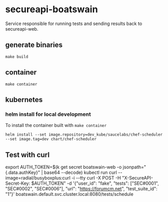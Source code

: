 # secureapi-boatswain
Service responsible for running tests and sending results back to secureapi-web.

## generate binaries

```
make build
```

## container

```
make container
```

## kubernetes


### helm install for local development

To install the container built with `make container`

```
helm install --set image.repository=dev_kube/saucelabs/chef-scheduler --set image.tag=dev chart/chef-scheduler
```

## Test with curl
export AUTH_TOKEN=$(k get secret boatswain-web -o jsonpath="{.data.authKey}" | base64 --decode)
kubectl run curl --image=radial/busyboxplus:curl -i --tty
curl -X POST -H "X-SecureAPI-Secret-Key: $AUTH_TOKEN" -d '{"user_id": "fake", "tests": ["SEC#0001", "SEC#0002", "SEC#0006"], "url": "https://forumcm.net", "test_suite_id": "1"}' boatswain.default.svc.cluster.local:8080/tests/schedule